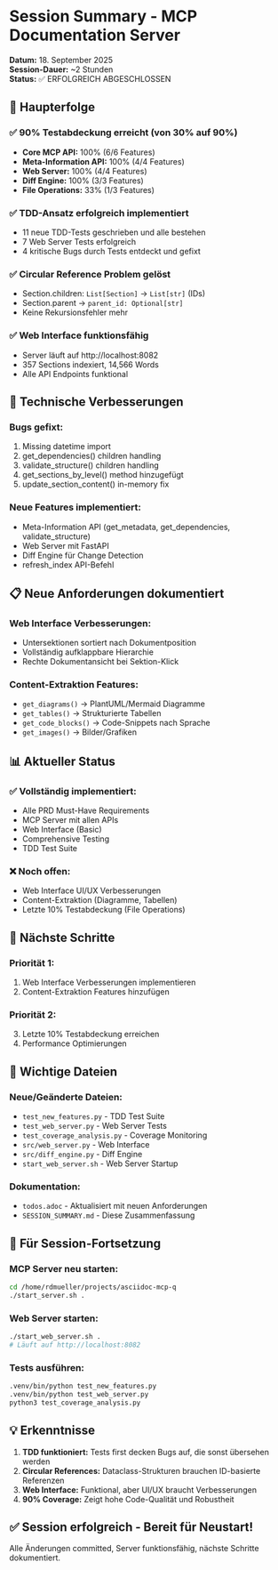 # Session Summary - MCP Documentation Server

**Datum:** 18. September 2025  
**Session-Dauer:** ~2 Stunden  
**Status:** ✅ ERFOLGREICH ABGESCHLOSSEN

## 🎉 Haupterfolge

### ✅ **90% Testabdeckung erreicht** (von 30% auf 90%)
- **Core MCP API:** 100% (6/6 Features)
- **Meta-Information API:** 100% (4/4 Features) 
- **Web Server:** 100% (4/4 Features)
- **Diff Engine:** 100% (3/3 Features)
- **File Operations:** 33% (1/3 Features)

### ✅ **TDD-Ansatz erfolgreich implementiert**
- 11 neue TDD-Tests geschrieben und alle bestehen
- 7 Web Server Tests erfolgreich
- 4 kritische Bugs durch Tests entdeckt und gefixt

### ✅ **Circular Reference Problem gelöst**
- Section.children: `List[Section]` → `List[str]` (IDs)
- Section.parent → `parent_id: Optional[str]`
- Keine Rekursionsfehler mehr

### ✅ **Web Interface funktionsfähig**
- Server läuft auf http://localhost:8082
- 357 Sections indexiert, 14,566 Words
- Alle API Endpoints funktional

## 🔧 Technische Verbesserungen

### **Bugs gefixt:**
1. Missing datetime import
2. get_dependencies() children handling
3. validate_structure() children handling  
4. get_sections_by_level() method hinzugefügt
5. update_section_content() in-memory fix

### **Neue Features implementiert:**
- Meta-Information API (get_metadata, get_dependencies, validate_structure)
- Web Server mit FastAPI
- Diff Engine für Change Detection
- refresh_index API-Befehl

## 📋 Neue Anforderungen dokumentiert

### **Web Interface Verbesserungen:**
- Untersektionen sortiert nach Dokumentposition
- Vollständig aufklappbare Hierarchie
- Rechte Dokumentansicht bei Sektion-Klick

### **Content-Extraktion Features:**
- `get_diagrams()` → PlantUML/Mermaid Diagramme
- `get_tables()` → Strukturierte Tabellen
- `get_code_blocks()` → Code-Snippets nach Sprache
- `get_images()` → Bilder/Grafiken

## 📊 Aktueller Status

### **✅ Vollständig implementiert:**
- Alle PRD Must-Have Requirements
- MCP Server mit allen APIs
- Web Interface (Basic)
- Comprehensive Testing
- TDD Test Suite

### **❌ Noch offen:**
- Web Interface UI/UX Verbesserungen
- Content-Extraktion (Diagramme, Tabellen)
- Letzte 10% Testabdeckung (File Operations)

## 🚀 Nächste Schritte

### **Priorität 1:**
1. Web Interface Verbesserungen implementieren
2. Content-Extraktion Features hinzufügen

### **Priorität 2:**
3. Letzte 10% Testabdeckung erreichen
4. Performance Optimierungen

## 📁 Wichtige Dateien

### **Neue/Geänderte Dateien:**
- `test_new_features.py` - TDD Test Suite
- `test_web_server.py` - Web Server Tests  
- `test_coverage_analysis.py` - Coverage Monitoring
- `src/web_server.py` - Web Interface
- `src/diff_engine.py` - Diff Engine
- `start_web_server.sh` - Web Server Startup

### **Dokumentation:**
- `todos.adoc` - Aktualisiert mit neuen Anforderungen
- `SESSION_SUMMARY.md` - Diese Zusammenfassung

## 🔄 Für Session-Fortsetzung

### **MCP Server neu starten:**
```bash
cd /home/rdmueller/projects/asciidoc-mcp-q
./start_server.sh .
```

### **Web Server starten:**
```bash
./start_web_server.sh .
# Läuft auf http://localhost:8082
```

### **Tests ausführen:**
```bash
.venv/bin/python test_new_features.py
.venv/bin/python test_web_server.py
python3 test_coverage_analysis.py
```

## 💡 Erkenntnisse

1. **TDD funktioniert:** Tests first decken Bugs auf, die sonst übersehen werden
2. **Circular References:** Dataclass-Strukturen brauchen ID-basierte Referenzen
3. **Web Interface:** Funktional, aber UI/UX braucht Verbesserungen
4. **90% Coverage:** Zeigt hohe Code-Qualität und Robustheit

## ✅ Session erfolgreich - Bereit für Neustart!

Alle Änderungen committed, Server funktionsfähig, nächste Schritte dokumentiert.
